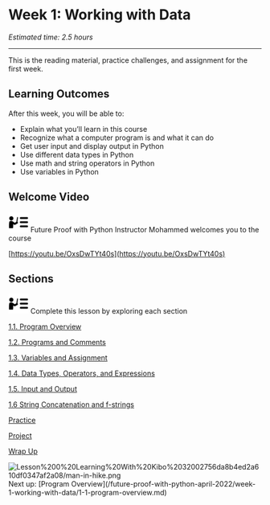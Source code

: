 # Week 1: Working with Data

*Estimated time: 2.5 hours*

---

This is the reading material, practice challenges, and assignment for the first week. 

## **Learning Outcomes**

After this week, you will be able to:

- Explain what you’ll learn in this course
- Recognize what a computer program is and what it can do
- Get user input and display output in Python
- Use different data types in Python
- Use math and string operators in Python
- Use variables in Python

## Welcome Video

<aside>
<img src="instruction.png" alt="instruction.png" width="40px" /> Future Proof with Python Instructor Mohammed welcomes you to the course

</aside>

[https://youtu.be/OxsDwTYt40s](https://youtu.be/OxsDwTYt40s)

## Sections

<aside>
<img src="instruction.png" alt="instruction.png" width="40px" /> Complete this lesson by exploring each section

</aside>

[1.1. Program Overview](/future-proof-with-python-april-2022/week-1-working-with-data/1-1-program-overview.md)

[1.2. Programs and Comments](/future-proof-with-python-april-2022/week-1-working-with-data/1-2-programs-and-comments.md)

[1.3. Variables and Assignment](/future-proof-with-python-april-2022/week-1-working-with-data/1-3-variables-and-assignment.md)

[1.4. Data Types, Operators, and Expressions](/future-proof-with-python-april-2022/week-1-working-with-data/1-4-data-types-operators-and-expressions.md)

[1.5. Input and Output](/future-proof-with-python-april-2022/week-1-working-with-data/1-5-input-and-output.md)

[1.6 String Concatenation and f-strings](/future-proof-with-python-april-2022/week-1-working-with-data/1-6-string-concatenation-and-f-strings.md)

[Practice](/future-proof-with-python-april-2022/week-1-working-with-data/practice.md)

[Project](/future-proof-with-python-april-2022/week-1-working-with-data/project.md)

[Wrap Up](/future-proof-with-python-april-2022/week-1-working-with-data/wrap-up.md)

<aside>
<img src="Lesson%200%20Learning%20With%20Kibo%2032002756da8b4ed2a610df0347af2a08/man-in-hike.png" alt="Lesson%200%20Learning%20With%20Kibo%2032002756da8b4ed2a610df0347af2a08/man-in-hike.png" width="40px" /> Next up: [Program Overview](/future-proof-with-python-april-2022/week-1-working-with-data/1-1-program-overview.md)

</aside>